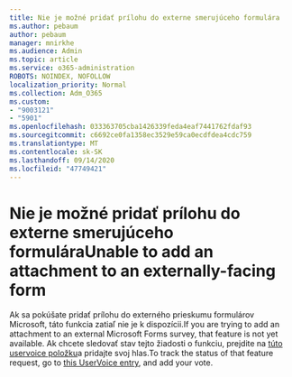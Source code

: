 ```yaml
---
title: Nie je možné pridať prílohu do externe smerujúceho formulára
ms.author: pebaum
author: pebaum
manager: mnirkhe
ms.audience: Admin
ms.topic: article
ms.service: o365-administration
ROBOTS: NOINDEX, NOFOLLOW
localization_priority: Normal
ms.collection: Adm_O365
ms.custom:
- "9003121"
- "5901"
ms.openlocfilehash: 033363705cba1426339feda4eaf7441762fdaf93
ms.sourcegitcommit: c6692ce0fa1358ec3529e59ca0ecdfdea4cdc759
ms.translationtype: MT
ms.contentlocale: sk-SK
ms.lasthandoff: 09/14/2020
ms.locfileid: "47749421"
---
```

# <a name="unable-to-add-an-attachment-to-an-externally-facing-form"></a><span data-ttu-id="73283-102">Nie je možné pridať prílohu do externe smerujúceho formulára</span><span class="sxs-lookup"><span data-stu-id="73283-102">Unable to add an attachment to an externally-facing form</span></span>

<span data-ttu-id="73283-103">Ak sa pokúšate pridať prílohu do externého prieskumu formulárov Microsoft, táto funkcia zatiaľ nie je k dispozícii.</span><span class="sxs-lookup"><span data-stu-id="73283-103">If you are trying to add an attachment to an external Microsoft Forms survey, that feature is not yet available.</span></span> <span data-ttu-id="73283-104">Ak chcete sledovať stav tejto žiadosti o funkciu, prejdite na [túto uservoice položku](https://go.microsoft.com/fwlink/?linkid=2133069)a pridajte svoj hlas.</span><span class="sxs-lookup"><span data-stu-id="73283-104">To track the status of that feature request, go to [this UserVoice entry](https://go.microsoft.com/fwlink/?linkid=2133069), and add your vote.</span></span>
